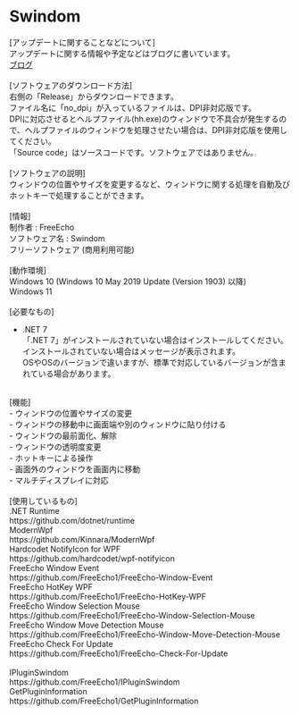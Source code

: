 # Swindom

[アップデートに関することなどについて]<br>
アップデートに関する情報や予定などはブログに書いています。<br>
<a href="https://kaciyapp.wixsite.com/freeecho/blog">ブログ</a><br>
<br>
[ソフトウェアのダウンロード方法]<br>
右側の「Release」からダウンロードできます。<br>
ファイル名に「no_dpi」が入っているファイルは、DPI非対応版です。<br>
DPIに対応させるとヘルプファイル(hh.exe)のウィンドウで不具合が発生するので、ヘルプファイルのウィンドウを処理させたい場合は、DPI非対応版を使用してください。<br>
「Source code」はソースコードです。ソフトウェアではありません。<br>
<br>
[ソフトウェアの説明]<br>
ウィンドウの位置やサイズを変更するなど、ウィンドウに関する処理を自動及びホットキーで処理することができます。<br>
<br>
[情報]<br>
制作者 : FreeEcho<br>
ソフトウェア名 : Swindom<br>
フリーソフトウェア (商用利用可能)<br>
<br>
[動作環境]<br>
Windows 10 (Windows 10 May 2019 Update (Version 1903) 以降)<br>
Windows 11<br>
<br>
[必要なもの]<br>
 - .NET 7<br>
「.NET 7」がインストールされていない場合はインストールしてください。<br>
インストールされていない場合はメッセージが表示されます。<br>
OSやOSのバージョンで違いますが、標準で対応しているバージョンが含まれている場合があります。<br>
<br>
[機能]<br>
 - ウィンドウの位置やサイズの変更<br>
 - ウィンドウの移動中に画面端や別のウィンドウに貼り付ける<br>
 - ウィンドウの最前面化、解除<br>
 - ウィンドウの透明度変更<br>
 - ホットキーによる操作<br>
 - 画面外のウィンドウを画面内に移動<br>
 - マルチディスプレイに対応<br>
<br>
[使用しているもの]<br>
.NET Runtime<br>
https://github.com/dotnet/runtime<br>
ModernWpf<br>
https://github.com/Kinnara/ModernWpf<br>
Hardcodet NotifyIcon for WPF<br>
https://github.com/hardcodet/wpf-notifyicon<br>
FreeEcho Window Event<br>
https://github.com/FreeEcho1/FreeEcho-Window-Event<br>
FreeEcho HotKey WPF<br>
https://github.com/FreeEcho1/FreeEcho-HotKey-WPF<br>
FreeEcho Window Selection Mouse<br>
https://github.com/FreeEcho1/FreeEcho-Window-Selection-Mouse<br>
FreeEcho Window Move Detection Mouse<br>
https://github.com/FreeEcho1/FreeEcho-Window-Move-Detection-Mouse<br>
FreeEcho Check For Update<br>
https://github.com/FreeEcho1/FreeEcho-Check-For-Update<br>
<br>
IPluginSwindom<br>
https://github.com/FreeEcho1/IPluginSwindom<br>
GetPluginInformation<br>
https://github.com/FreeEcho1/GetPluginInformation<br>
